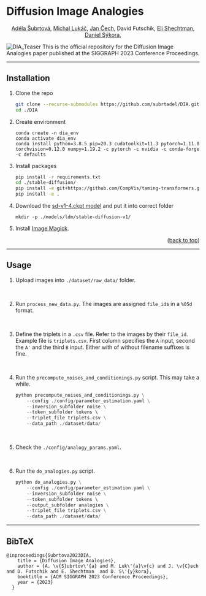 # Diffusion Image Analogies
<div align='center'>
<a href ="https://cmp.felk.cvut.cz/~subrtade/">Adéla Šubrtová</a>,
<a href ="https://research.adobe.com/person/michal-lukac/">Michal Lukáč</a>,  
<a href ="https://cmp.felk.cvut.cz/~cechj/">Jan Čech</a>,  
David Futschik,  
<a href ="https://research.adobe.com/person/eli-shechtman/">Eli Shechtman</a>,  
<a href ="https://dcgi.fel.cvut.cz/home/sykorad/">Daniel Sýkora</a>,  
</div>

![DIA_Teaser](https://github.com/subrtadel/DIA/assets/129282989/4e5ab11d-851a-4d9a-a6f8-d3769e994e33)
This is the official repository for the Diffusion Image Analogies paper published at the SIGGRAPH 2023 Conference Proceedings.

***

## Installation

1. Clone the repo
   ```sh
   git clone --recurse-submodules https://github.com/subrtadel/DIA.git
   cd ./DIA
   ```
2. Create environment 
    ```
    conda create -n dia_env
    conda activate dia_env
    conda install python=3.8.5 pip=20.3 cudatoolkit=11.3 pytorch=1.11.0 torchvision=0.12.0 numpy=1.19.2 -c pytorch -c nvidia -c conda-forge -c defaults
    ```
3. Install packages
   ```sh
   pip install -r requirements.txt
   cd ./stable-diffusion/
   pip install -e git+https://github.com/CompVis/taming-transformers.git@master#egg=taming-transformers
   pip install -e .
   ```
4. Download the [sd-v1-4.ckpt model](https://huggingface.co/CompVis/stable-diffusion-v-1-4-original) and put it into correct folder
    ```
    mkdir -p ./models/ldm/stable-diffusion-v1/

    ```
5. Install [Image Magick](https://imagemagick.org).

<p align="right">(<a href="#readme-top">back to top</a>)</p>

***


## Usage

1. Upload images into `./dataset/raw_data/` folder.
</br>

2. Run `process_new_data.py`. The images are assigned `file_id`s in a `%05d` format.
</br>

3. Define the triplets in a `.csv` file. Refer to the images by their `file_id`. 
    Example file is `triplets.csv`. First column specifies the `A` input, second the `A'` and the third `B` input. Either with of without filename suffixes is fine.
</br>

4. Run the `precompute_noises_and_conditionings.py` script. This may take a while.
    ```python precompute_noises_and_conditionings.py
    python precompute_noises_and_conditionings.py \
        --config ./config/parameter_estimation.yaml \
        --inversion_subfolder noise \
        --token_subfolder tokens \ 
        --triplet_file triplets.csv \
        --data_path ./dataset/data/
   ```
</br>

5. Check the `./config/analogy_params.yaml`.
</br>

6. Run the `do_analogies.py` script. 
    ```python do_analogies.py
    python do_analogies.py \
        --config ./config/parameter_estimation.yaml \
        --inversion_subfolder noise \
        --token_subfolder tokens \ 
        --output_subfolder analogies \
        --triplet_file triplets.csv \
        --data_path ./dataset/data/
    ```



***

## BibTeX

    @inproceedings{Subrtova2023DIA,
        title = {Diffusion Image Analogies},
        author = {A. \v{S}ubrtov\'{a} and M. Luk\'{a}\v{c} and J. \v{C}ech and D. Futschik and E. Shechtman  and D. S\'{y}kora},
        booktitle = {ACM SIGGRAPH 2023 Conference Proceedings},
        year = {2023}
      }
